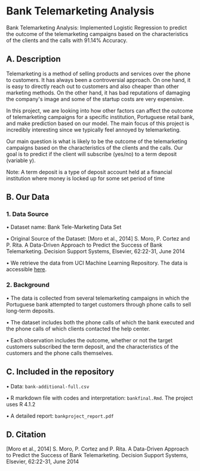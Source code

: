 # Bank Telemarketing Analysis

Bank Telemarketing Analysis: Implemented Logistic Regression to predict the outcome of the telemarketing campaigns based on the characteristics of the clients and the calls with 91.14% Accuracy.

## A. Description

Telemarketing is a method of selling products and services over the phone to customers. It has always been a controversial approach. On one hand, it is easy to directly reach out to customers and also cheaper than other marketing methods. On the other hand, it has bad reputations of damaging the company's image and some of the startup costs are very expensive.

In this project, we are looking into how other factors can affect the outcome of telemarketing campaigns for a specific institution, Portuguese retail bank, and make prediction based on our model. The main focus of this project is incredibly interesting since we typically feel annoyed by telemarketing.

Our main question is what is likely to be the outcome of the telemarketing campaigns based on the characteristics of the clients and the calls. Our goal is to predict if the client will subscribe (yes/no) to a term deposit (variable y).

Note: A term deposit is a type of deposit account held at a financial institution where money is locked up for some set period of time

## B. Our Data
### 1. Data Source
•	Dataset name: Bank Tele-Marketing Data Set

•	Original Source of the Dataset: [Moro et al., 2014] S. Moro, P. Cortez and P. Rita. A Data-Driven Approach to Predict the Success of Bank Telemarketing. Decision Support Systems, Elsevier, 62:22-31, June 2014

•	We retrieve the data from UCI Machine Learning Repository. The data is accessible [here](http://archive.ics.uci.edu/ml/datasets/Bank+Marketing).

### 2. Background
•	The data is collected from several telemarketing campaigns in which the Portuguese bank attempted to target customers through phone calls to sell long-term deposits.

•	The dataset includes both the phone calls of which the bank executed and the phone calls of which clients contacted the help center.

•	Each observation includes the outcome, whether or not the target customers subscribed the term deposit, and the characteristics of the customers and the phone calls themselves.

## C. Included in the repository
• Data: `bank-additional-full.csv`

• R markdown file with codes and interpretation: `bankfinal.Rmd`. The project uses R 4.1.2

• A detailed report: `bankproject_report.pdf`

## D. Citation
[Moro et al., 2014] S. Moro, P. Cortez and P. Rita. A Data-Driven Approach to Predict the Success of Bank Telemarketing. Decision Support Systems, Elsevier, 62:22-31, June 2014


